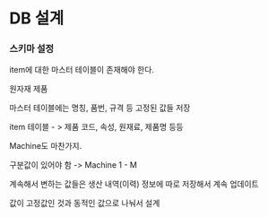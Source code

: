 # DB 설계

### 스키마 설정


item에 대한 마스터 테이블이 존재해야 한다.

원자재 제품

마스터 테이블에는 명칭, 품번, 규격 등 고정된 값들 저장

item 테이블  - > 제품 코드, 속성, 원재료, 제품명 등등

Machine도 마찬가지.

구분값이 있어야 함 -> Machine 
1 - M 

계속해서 변하는 값들은 생산 내역(이력) 정보에 따로 저장해서 계속 업데이트

값이 고정값인 것과 동적인 값으로 나눠서 설계
